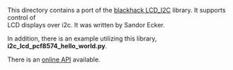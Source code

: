 This directory contains a port of the
[blackhack LCD_I2C](https://github.com/blackhack/LCD_I2C) library. It supports control 
of  
LCD displays over i2c. It was written by Sandor Ecker.

In addition, there is an example utilizing this library, **i2c_lcd_pcf8574_hello_world.py**.

There is an [online API](https://htmlpreview.github.io/?https://github.com/MrYsLab/telemetrix/blob/master/examples/Contributed/i2c_lcd_pcf8574/html/i2c_lcd_pcf8574.html)
available.
